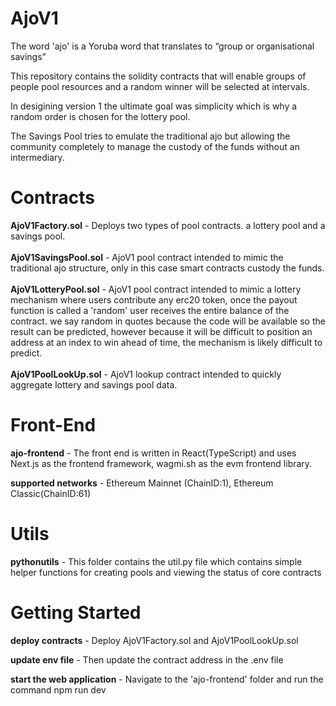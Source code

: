 # AjoV1

The word 'ajo' is a Yoruba word that translates to “group or organisational savings”

This repository contains the solidity contracts that will enable groups of people pool resources and a random winner will be selected at intervals.

In desigining version 1 the ultimate goal was simplicity which is why a random order is chosen for the lottery pool.

The Savings Pool tries to emulate the traditional ajo but allowing the community completely to manage the custody of the funds without an intermediary.



# Contracts

**AjoV1Factory.sol** - Deploys two types of pool contracts. a lottery pool and a savings pool. <br><br>
**AjoV1SavingsPool.sol** - AjoV1 pool contract intended to mimic the traditional ajo structure, only in this case smart contracts custody the funds. <br><br>
**AjoV1LotteryPool.sol** - AjoV1 pool contract intended to mimic a lottery mechanism where users contribute any erc20 token, once the payout function is called a 'random' user receives the entire balance of the contract. we say random in quotes because the code will be available so the result can be predicted, however because it will be difficult to position an address at an index to win ahead of time, the mechanism is likely difficult to predict.<br><br>
**AjoV1PoolLookUp.sol** - AjoV1 lookup contract intended to quickly aggregate lottery and savings pool data. 



# Front-End

**ajo-frontend** - The front end is written in React(TypeScript) and uses Next.js as the frontend framework, wagmi.sh as the evm frontend library. 

**supported networks** - Ethereum Mainnet (ChainID:1), Ethereum Classic(ChainID:61)



# Utils

**pythonutils** - This folder contains the util.py file which contains simple helper functions for creating pools and viewing the status of core contracts


# Getting Started

**deploy contracts** - Deploy AjoV1Factory.sol and AjoV1PoolLookUp.sol

**update env file** - Then update the contract address in the .env file

**start the web application** - Navigate to the 'ajo-frontend' folder and run the command npm run dev





